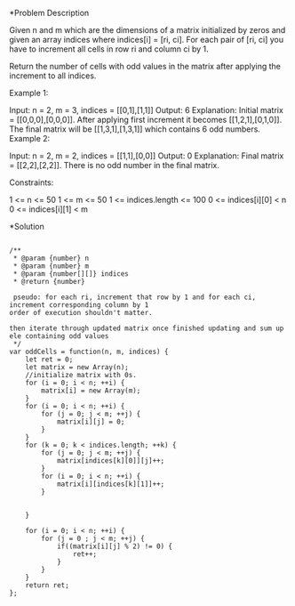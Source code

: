 *Problem Description

Given n and m which are the dimensions of a matrix initialized by zeros and given an array indices where indices[i] = [ri, ci]. For each pair of [ri, ci] you have to increment all cells in row ri and column ci by 1.

Return the number of cells with odd values in the matrix after applying the increment to all indices.

 

Example 1:


Input: n = 2, m = 3, indices = [[0,1],[1,1]]
Output: 6
Explanation: Initial matrix = [[0,0,0],[0,0,0]].
After applying first increment it becomes [[1,2,1],[0,1,0]].
The final matrix will be [[1,3,1],[1,3,1]] which contains 6 odd numbers.
Example 2:


Input: n = 2, m = 2, indices = [[1,1],[0,0]]
Output: 0
Explanation: Final matrix = [[2,2],[2,2]]. There is no odd number in the final matrix.
 

Constraints:

1 <= n <= 50
1 <= m <= 50
1 <= indices.length <= 100
0 <= indices[i][0] < n
0 <= indices[i][1] < m

*Solution



```

/**
 * @param {number} n
 * @param {number} m
 * @param {number[][]} indices
 * @return {number}
 
 pseudo: for each ri, increment that row by 1 and for each ci, increment corresponding column by 1
order of execution shouldn't matter.

then iterate through updated matrix once finished updating and sum up ele containing odd values
 */
var oddCells = function(n, m, indices) {
    let ret = 0;
    let matrix = new Array(n);
    //initialize matrix with 0s.
    for (i = 0; i < n; ++i) {
        matrix[i] = new Array(m);
    }
    for (i = 0; i < n; ++i) {
        for (j = 0; j < m; ++j) {
            matrix[i][j] = 0;
        }
    }
    for (k = 0; k < indices.length; ++k) {
        for (j = 0; j < m; ++j) {
            matrix[indices[k][0]][j]++;
        }
        for (i = 0; i < n; ++i) {
            matrix[i][indices[k][1]]++;
        }
        
            
    }
    
    for (i = 0; i < n; ++i) {
        for (j = 0 ; j < m; ++j) {
            if((matrix[i][j] % 2) != 0) {
                ret++;
            }
        }
    }
    return ret;
};

```
